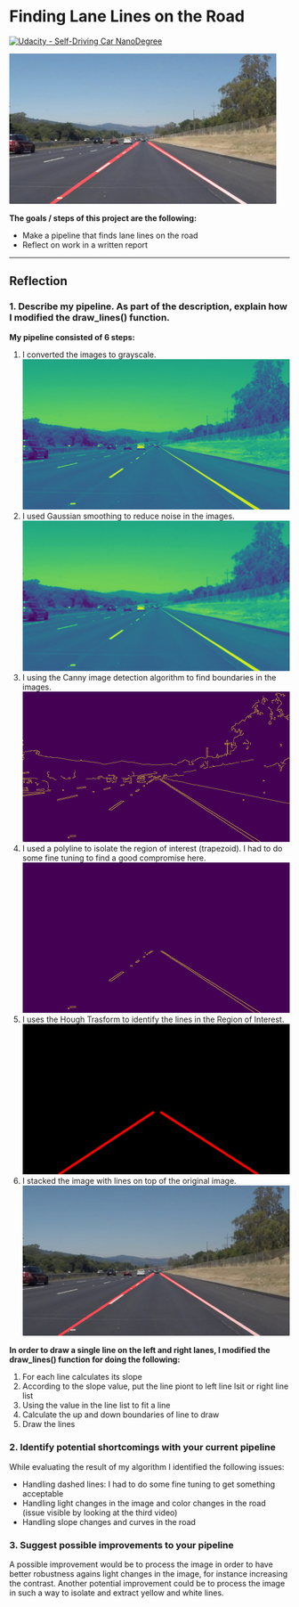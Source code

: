 # **Finding Lane Lines on the Road** 
[![Udacity - Self-Driving Car NanoDegree](https://s3.amazonaws.com/udacity-sdc/github/shield-carnd.svg)](http://www.udacity.com/drive)

<img src="examples/laneLines_thirdPass.jpg" width="480" alt="Combined Image" />

**The goals / steps of this project are the following:** 
* Make a pipeline that finds lane lines on the road 
* Reflect on work in a written report 


[//]: # (Image References)

[grayscale_image]: ./writeup_images/solidWhiteRight/solidWhiteRight_gray.jpg "Grayscale"
[blur_image]: ./writeup_images/solidWhiteRight/solidWhiteRight_blur.jpg "Gaussian smoothing"
[canny_image]: ./writeup_images/solidWhiteRight/solidWhiteRight_canny_edges.jpg "Canny Edge Detection"
[masked_image]: ./writeup_images/solidWhiteRight/solidWhiteRight_roi.jpg "Region of Interest"
[line_image]: ./writeup_images/solidWhiteRight/solidWhiteRight_line.jpg "Hough Transform"
[final_image]: ./test_images_output/solidWhiteRight.jpg "Final image"

---

## Reflection
### 1. Describe my pipeline. As part of the description, explain how I modified the draw_lines() function.
**My pipeline consisted of 6 steps:**  
1. I converted the images to grayscale.
![alt text][grayscale_image]  
2. I used Gaussian smoothing to reduce noise in the images.
![alt text][blur_image]  
3. I using the Canny image detection algorithm to find boundaries in the images.
![alt text][canny_image]  
4. I used a polyline to isolate the region of interest (trapezoid). I had to do some fine tuning to find a good compromise here.
![alt text][masked_image]  
5. I uses the Hough Trasform to identify the lines in the Region of Interest.
![alt text][line_image]  
6. I stacked the image with lines on top of the original image.
![alt text][final_image]  

**In order to draw a single line on the left and right lanes, I modified the draw_lines() function for doing the following:**
1. For each line calculates its slope 
2. According to the slope value, put the line piont to left line lsit or right line list
3. Using the value in the line list to fit a line
4. Calculate the up and down boundaries of line to draw
5. Draw the lines

### 2. Identify potential shortcomings with your current pipeline

While evaluating the result of my algorithm I identified the following issues: 
* Handling dashed lines: I had to do some fine tuning to get something acceptable 
* Handling light changes in the image and color changes in the road (issue visible by looking at the third video) 
* Handling slope changes and curves in the road 

### 3. Suggest possible improvements to your pipeline

A possible improvement would be to process the image in order to have better robustness agains light changes in the image, for instance increasing the contrast. Another potential improvement could be to process the image in such a way to isolate and extract yellow and white lines. 
